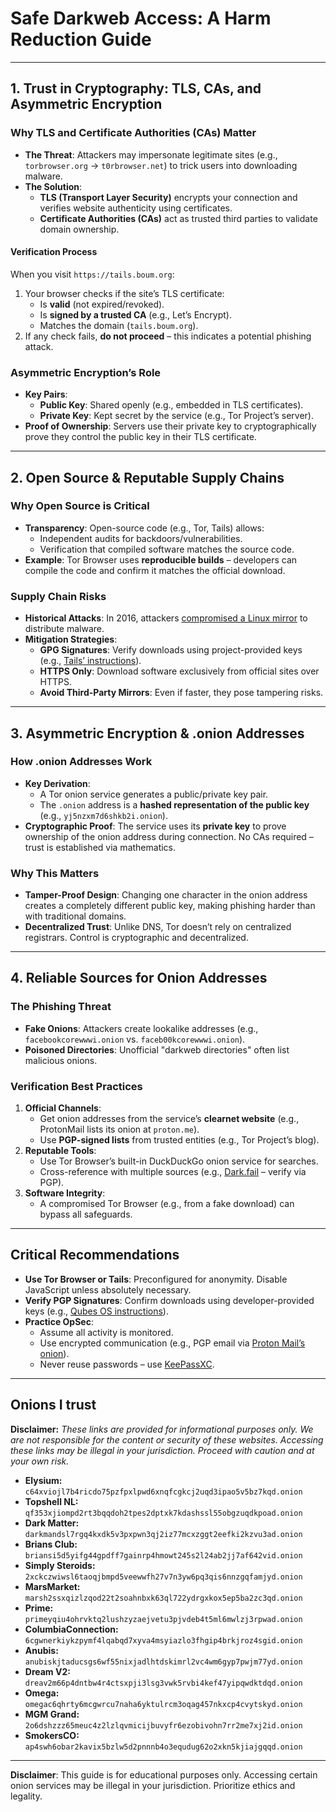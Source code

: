 # Safe Darkweb Access: A Harm Reduction Guide

---

## **1. Trust in Cryptography: TLS, CAs, and Asymmetric Encryption**

### **Why TLS and Certificate Authorities (CAs) Matter**
- **The Threat**: Attackers may impersonate legitimate sites (e.g., `torbrowser.org` → `t0rbrowser.net`) to trick users into downloading malware.
- **The Solution**:
  - **TLS (Transport Layer Security)** encrypts your connection and verifies website authenticity using certificates.
  - **Certificate Authorities (CAs)** act as trusted third parties to validate domain ownership.

#### **Verification Process**
When you visit `https://tails.boum.org`:
1. Your browser checks if the site’s TLS certificate:
   - Is **valid** (not expired/revoked).
   - Is **signed by a trusted CA** (e.g., Let’s Encrypt).
   - Matches the domain (`tails.boum.org`).
2. If any check fails, **do not proceed** – this indicates a potential phishing attack.

### **Asymmetric Encryption’s Role**
- **Key Pairs**:
  - **Public Key**: Shared openly (e.g., embedded in TLS certificates).
  - **Private Key**: Kept secret by the service (e.g., Tor Project’s server).
- **Proof of Ownership**:
  Servers use their private key to cryptographically prove they control the public key in their TLS certificate.

---

## **2. Open Source & Reputable Supply Chains**

### **Why Open Source is Critical**
- **Transparency**: Open-source code (e.g., Tor, Tails) allows:
  - Independent audits for backdoors/vulnerabilities.
  - Verification that compiled software matches the source code.
- **Example**:
  Tor Browser uses **reproducible builds** – developers can compile the code and confirm it matches the official download.

### **Supply Chain Risks**
- **Historical Attacks**:
  In 2016, attackers [compromised a Linux mirror](https://www.zdnet.com/article/linux-mint-website-hacked-to-serve-backdoored-iso/) to distribute malware.
- **Mitigation Strategies**:
  - **GPG Signatures**: Verify downloads using project-provided keys (e.g., [Tails’ instructions](https://tails.boum.org/install/expert/index.en.html)).
  - **HTTPS Only**: Download software exclusively from official sites over HTTPS.
  - **Avoid Third-Party Mirrors**: Even if faster, they pose tampering risks.

---

## **3. Asymmetric Encryption & .onion Addresses**

### **How .onion Addresses Work**
- **Key Derivation**:
  - A Tor onion service generates a public/private key pair.
  - The `.onion` address is a **hashed representation of the public key** (e.g., `yj5nzxm7d6shkb2i.onion`).
- **Cryptographic Proof**:
  The service uses its **private key** to prove ownership of the onion address during connection. No CAs required – trust is established via mathematics.

### **Why This Matters**
- **Tamper-Proof Design**:
  Changing one character in the onion address creates a completely different public key, making phishing harder than with traditional domains.
- **Decentralized Trust**:
  Unlike DNS, Tor doesn’t rely on centralized registrars. Control is cryptographic and decentralized.

---

## **4. Reliable Sources for Onion Addresses**

### **The Phishing Threat**
- **Fake Onions**:
  Attackers create lookalike addresses (e.g., `facebookcorewwwi.onion` vs. `faceb00kcorewwwi.onion`).
- **Poisoned Directories**:
  Unofficial "darkweb directories" often list malicious onions.

### **Verification Best Practices**
1. **Official Channels**:
   - Get onion addresses from the service’s **clearnet website** (e.g., ProtonMail lists its onion at `proton.me`).
   - Use **PGP-signed lists** from trusted entities (e.g., Tor Project’s blog).
2. **Reputable Tools**:
   - Use Tor Browser’s built-in DuckDuckGo onion service for searches.
   - Cross-reference with multiple sources (e.g., [Dark.fail](https://dark.fail) – verify via PGP).
3. **Software Integrity**:
   - A compromised Tor Browser (e.g., from a fake download) can bypass all safeguards.

---

## **Critical Recommendations**

- **Use Tor Browser or Tails**:
  Preconfigured for anonymity. Disable JavaScript unless absolutely necessary.
- **Verify PGP Signatures**:
  Confirm downloads using developer-provided keys (e.g., [Qubes OS instructions](https://www.qubes-os.org/security/verifying-signatures/)).
- **Practice OpSec**:
  - Assume all activity is monitored.
  - Use encrypted communication (e.g., PGP email via [Proton Mail’s onion](https://proton.me/support/tor)).
  - Never reuse passwords – use [KeePassXC](https://keepassxc.org/).

---

## **Onions I trust**

**Disclaimer:** *These links are provided for informational purposes only. We are not responsible for the content or security of these websites. Accessing these links may be illegal in your jurisdiction. Proceed with caution and at your own risk.*

*   **Elysium:** `c64xviojl7b4ricdo75pzfpxlpwd6xnqfcgkcj2uqd3ipao5v5bz7kqd.onion`
*   **Topshell NL:** `qf353xjiompd2rt3bqqdoh2tpes2dptxk7kdashssl55obgzuqdkpoad.onion`
*   **Dark Matter:** `darkmandsl7rgq4kxdk5v3pxpwn3qj2iz77mcxzggt2eefki2kzvu3ad.onion`
*   **Brians Club:** `briansi5d5yifg44gpdff7gainrp4hmowt245s2l24ab2jj7af642vid.onion`
*   **Simply Steroids:** `2xckczwiwsl6taoqjbmpd5veewwfh27v7n3yw6pq3qis6nnzgqfamjyd.onion`
*   **MarsMarket:** `marsh2ssxqizlzqod22t2soahnbxk63ql722ydrgxkox5ep5ba2zc3qd.onion`
*   **Prime:** `primeyqiu4ohrvktq2lushzyzaejvetu3pjvdeb4t5ml6mwlzj3rpwad.onion`
*   **ColumbiaConnection:** `6cgwnerkiykzpymf4lqabqd7xyva4msyiazlo3fhgip4brkjroz4sgid.onion`
*   **Anubis:** `anubiskjtaducsgs6wf55nixjadlhtdskimrl2vc4wm6gyp7pwjm77yd.onion`
*   **Dream V2:** `dreav2m66p4dntbw4r4ctsxpji3lsg3vwk5rvbi4kef47yipqwdktdqd.onion`
*   **Omega:** `omegac6qhrty6mcgwrcu7naha6yktulrcm3oqag457nkxcp4cvytskyd.onion`
*   **MGM Grand:** `2o6dshzzz65meuc4z2lzlqvmicijbuvyfr6ezobivohn7rr2me7xj2id.onion`
*   **SmokersCO:** `ap4swh6obar2kavix5bzlw5d2pnnnb4o3equdug62o2xkn5kjiajgqqd.onion`

---

**Disclaimer**: This guide is for educational purposes only. Accessing certain onion services may be illegal in your jurisdiction. Prioritize ethics and legality.
